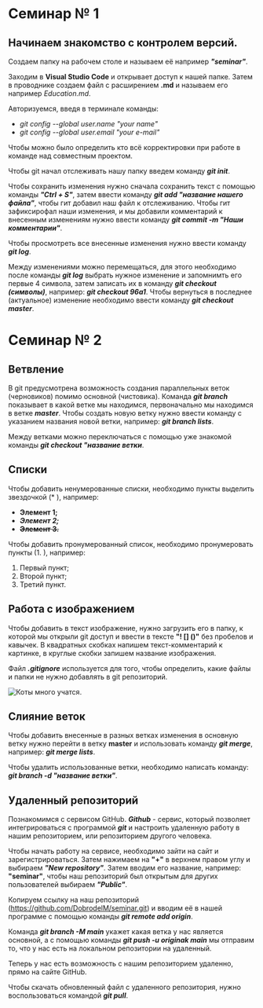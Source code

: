 # Семинар № 1
## Начинаем знакомство с контролем версий.

Создаем папку на рабочем столе и называем её например ***"seminar"***.

Заходим в **Visual Studio Code** и открывает доступ к нашей папке. Затем в проводнике создаем файл с расширением **.md** и называем его например *Education.md*.

Авторизуемся, введя в терминале команды:

* *git config --global user.name "your name"*
* *git config --global user.email "your e-mail"*

Чтобы можно было определить кто всё корректировки при работе в команде над совместным проектом.

Чтобы git начал отслеживать нашу папку введем команду ***git init***.

Чтобы сохранить изменения нужно сначала сохранить текст с помощью команды ***"Ctrl + S"***, затем ввести команду ***git add "название нашего файла"***, чтобы гит добавил наш файл к отслеживанию.
Чтобы гит зафиксирофал наши изменения, и мы добавили комментарий к внесенным изменениям нужно ввести команду ***git commit -m "Наши комментарии"***.

Чтобы просмотреть все внесенные изменения нужно ввести команду ***git log***.

Между изменениями можно перемещаться, для этого необходимо после команды ***git log*** выбрать нужное изменение и запомнимть его первые 4 символа, затем записать их в команду ***git checkout (символы)***, например: ***git checkout 96a1***.
Чтобы вернуться в последнее (актуальное) изменение необходимо ввести команду ***git checkout master***.
# Семинар № 2
## Ветвление
В git предусмотрена возможность создания параллельных веток (черновиков) помимо основной (чистовика).
Команда ***git branch*** показывает в какой ветке мы находимся, первоначально мы находимся в ветке ***master***.
Чтобы создать новую ветку нужно ввести команду с указанием названия новой ветки, например: ***git branch lists***.

Между ветками можно переключаться с помощью уже знакомой команды ***git checkout "название ветки***.

## Списки
Чтобы добавить ненумерованные списки, необходимо пункты выделить звездочкой (* ), например:

* **Элемент 1;**
* ***Элемент 2;***
* ~~**Элемент 3.**~~

Чтобы добавить пронумерованный список, необходимо пронумеровать пункты (1. ), например:

1. Первый пункт;
2. Второй пункт;
3. Третий пункт.

## Работа с изображением
Чтобы добавить в текст изображение, нужно загрузить его в папку, к которой мы открыли git доступ и ввести в тексте **"! [] ()"** без пробелов и кавычек.
В квадратных скобках напишем текст-комментарий к картинке, в круглые скобки запишем название изображения.

Файл ***.gitignore*** используется для того, чтобы определить, какие файлы и папки не нужно добавлять в git репозиторий.

![Коты много учатся.](котоучеба.jpeg)

## Слияние веток
Чтобы добавить внесенные в разных ветках изменения в основную ветку нужно перейти в ветку **master** и использовать команду ***git merge***, например: ***git merge lists***.

Чтобы удалить использованные ветки, необходимо написать команду: ***git branch -d "название ветки"***.
## Удаленный репозиторий
Познакомимся с сервисом GitHub. ***Github*** - сервис, который позволяет интегрироваться с программой ***git*** и настроить удаленную работу в нашим репозиторием, или репозиторием другого человека.

Чтобы начать работу на сервисе, необходимо зайти на сайт и зарегистрироваться.
Затем нажимаем на **"+"** в верхнем правом углу и выбираем ***"New repository"***.
Затем вводим его название, например: **"seminar"**, чтобы наш репозиторий был открытым для других пользователей выбираем ***"Public"***.

Копируем ссылку на наш репозиторий (https://github.com/DobrodelM/seminar.git) и вводим её в нашей программе с помощью команды ***git remote add origin***.

Команда ***git branch -M main*** укажет какая ветка у нас является основной, а с помощью команды ***git push -u originak main*** мы отправим то, что у нас есть на локальном репозитории на удаленный.

Теперь у нас есть возможность с нашим репозиторием удаленно, прямо на сайте GitHub.

Чтобы скачать обновленный файл с удаленного репозитория, нужно воспользоваться командой ***git pull***.
